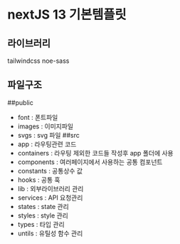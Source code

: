 # nextJS 13 기본템플릿 

## 라이브러리 
tailwindcss
noe-sass

## 파일구조 

##public 
- font  : 폰트파일
- images : 이미지파일
- svgs : svg 파일
##src
- app : 라우팅관련 코드
- containers : 라우팅 제외한 코드들 작성후 app 폴더에 사용
- components : 여러페이지에서 사용하는 공통 컴포넌트
- constants : 공통상수 값
- hooks : 공통 훅
- lib : 외부라이브러리 관리
- services : API 요청관리 
- states : state 관리 
- styles : style 관리
- types : 타입 관리
- untils : 유틸성 함수 관리 
